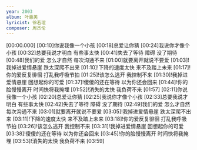```yaml
---
year: 2003
album: 叶惠美
lyricist: 徐若瑄
composer: 周杰伦
---
```

[00:00.000]
[00:10]你说我像一个小孩
[00:18]总爱让你猜
[00:24]我说你才像个小孩
[00:32]总要我说才明白 有些事太快
[00:41]失去了等待 障碍 没了期待
[00:48]我们的爱 怎么才自然 每次沟通不来
[01:00]就要离开就说不要爱
[01:03]!我掉进爱情悬崖 跌太深爬不出来
[01:10]!下降的速度太快 来不及踏上未来
[01:17]!你的爱反复徘徊 打乱我呼吸节拍
[01:25]!该怎么逃开 我控制不来
[01:30]!我掉进爱情悬崖 回想起你的可爱
[01:37]!傻傻的还在等待 以为你还会回来
[01:44]!你的脸慢慢离开 时间快将我掩埋
[01:52]!消失的太快 我负荷不来
[01:57]
[02:11]你说我像一个小孩
[02:20]总爱让你猜
[02:25]我说你才像个小孩
[02:33]总要我说才明白 有些事太快
[02:42]失去了等待 障碍 没了期待
[02:49]我们的爱 怎么才自然 每次沟通不来
[03:01]就要离开就说不要爱
[03:05]!我掉进爱情悬崖 跌太深爬不出来
[03:11]!下降的速度太快 来不及踏上未来
[03:18]!你的爱反复徘徊 打乱我呼吸节拍
[03:26]!该怎么逃开 我控制不来
[03:31]!我掉进爱情悬崖 回想起你的可爱
[03:38]!傻傻的还在等待 以为你还会回来
[03:45]!你的脸慢慢离开 时间快将我掩埋
[03:53]!消失的太快 我负荷不来
[03:59]